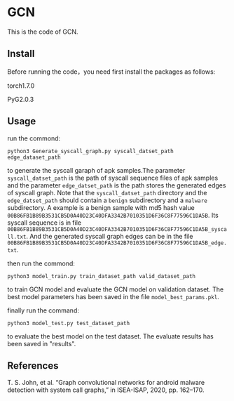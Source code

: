 # GCN

This is the code of GCN.

## Install
Before running the code，you need first install the packages as follows:

torch1.7.0

PyG2.0.3

## Usage

run the commond:
```
python3 Generate_syscall_graph.py syscall_datset_path edge_dataset_path
```
to generate the syscall garaph of apk samples.The parameter `syscall_datset_path` is the path of syscall sequence files of apk samples and the parameter `edge_datset_path` is
the path stores the generated edges of syscall graph. Note that the `syscall_datset_path` directory and the `edge_datset_path` should contain a `benign` subdirectory and a `malware` subdirectory. A example is a benign sample with md5 hash value `00B86FB1B89B3531CB5D0A40D23C40DFA3342B7010351D6F36C8F77596C1DA5B`. Its syscall sequence is in file `00B86FB1B89B3531CB5D0A40D23C40DFA3342B7010351D6F36C8F77596C1DA5B_syscall.txt`. And the generated syscall graph edges can be in the file 
`00B86FB1B89B3531CB5D0A40D23C40DFA3342B7010351D6F36C8F77596C1DA5B_edge.txt`.

then run the commond:

```
python3 model_train.py train_dataset_path valid_dataset_path
```
to train GCN model and evaluate the GCN model on validation dataset. The best model parameters has been saved in the file `model_best_params.pkl`.

finally run the command:
```
python3 model_test.py test_dataset_path
```
to evaluate the best model on the test dataset. The evaluate results has been saved in "results".

## References
T. S. John, et al. “Graph convolutional networks for android malware detection with system call graphs,” in ISEA-ISAP, 2020, pp. 162–170.

